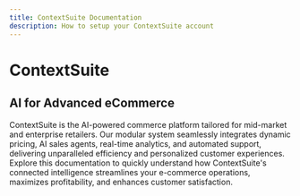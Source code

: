 ```yaml
---
title: ContextSuite Documentation
description: How to setup your ContextSuite account
---
```


# ContextSuite
## AI for Advanced eCommerce 

ContextSuite is the AI-powered commerce platform tailored for mid-market and enterprise retailers. Our modular system seamlessly integrates dynamic pricing, AI sales agents, real-time analytics, and automated support, delivering unparalleled efficiency and personalized customer experiences.
Explore this documentation to quickly understand how ContextSuite's connected intelligence streamlines your e-commerce operations, maximizes profitability, and enhances customer satisfaction.